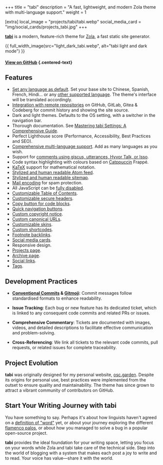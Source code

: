 +++
title = "tabi"
description = "A fast, lightweight, and modern Zola theme with multi-language support."
weight = 1

[extra]
local_image = "projects/tabi/tabi.webp"
social_media_card = "img/social_cards/projects_tabi.jpg"
+++

[**tabi**](https://github.com/welpo/tabi) is a modern, feature-rich theme for [Zola](https://www.getzola.org/), a fast static site generator.

{{ full_width_image(src="light_dark_tabi.webp", alt="tabi light and dark mode") }}

#### [View on GitHub](https://github.com/welpo/tabi) {.centered-text}

## Features

- [Set any language as default](https://welpo.github.io/tabi/blog/faq-languages/#how-do-i-set-a-default-language-for-my-site). Set your base site to Chinese, Spanish, French, Hindi… or any [other supported language](/i18n). The theme's interface will be translated accordingly.
- [Integration with remote repositories](https://welpo.github.io/tabi/mastering-tabi-settings/#git-repository-integration) on GitHub, GitLab, Gitea & Codeberg for commit history and showing the site source.
- Dark and light themes. Defaults to the OS setting, with a switcher in the navigation bar.
- Thorough documentation. See [Mastering tabi Settings: A Comprehensive Guide](https://welpo.github.io/tabi/blog/mastering-tabi-settings/).
- Perfect Lighthouse score (Performance, Accessibility, Best Practices and SEO).
- [Comprehensive multi-language support](https://welpo.github.io/tabi/blog/faq-languages/#how-does-tabi-handle-multilingual-support). Add as many languages as you wish.
- Support for [comments using giscus, utterances, Hyvor Talk, or Isso](https://welpo.github.io/tabi/blog/comments/).
- Code syntax highlighting with colours based on [Catppuccin](https://github.com/catppuccin/catppuccin) Frappé.
- [KaTeX](https://katex.org/) support for mathematical notation.
- [Stylized and human readable Atom feed](https://welpo.github.io/tabi/atom.xml).
- [Stylized and human readable sitemap](https://welpo.github.io/tabi/sitemap.xml).
- [Mail encoding](https://welpo.github.io/tabi/blog/mastering-tabi-settings/#encoded-email) for spam protection.
- All JavaScript can be [fully disabled](https://welpo.github.io/tabi/blog/javascript/).
- [Customizable Table of Contents](https://welpo.github.io/tabi/blog/toc/).
- [Customizable secure headers](https://welpo.github.io/tabi/blog/security/).
- [Copy button for code blocks](https://welpo.github.io/tabi/blog/mastering-tabi-settings/#copy-button-on-code-blocks).
- [Quick navigation buttons](https://welpo.github.io/tabi/blog/mastering-tabi-settings/#quick-navigation-buttons).
- [Custom copyright notice](https://welpo.github.io/tabi/blog/mastering-tabi-settings/#copyright).
- [Custom canonical URLs](https://welpo.github.io/tabi/blog/mastering-tabi-settings/#canonical-url).
- [Customizable skins](https://welpo.github.io/tabi/blog/customise-tabi/).
- [Custom shortcodes](https://welpo.github.io/tabi/blog/shortcodes/).
- [Footnote backlinks](https://welpo.github.io/tabi/blog/mastering-tabi-settings/#footnote-backlinks).
- [Social media cards](https://welpo.github.io/tabi/blog/mastering-tabi-settings/#social-media-cards).
- Responsive design.
- [Projects page](https://welpo.github.io/tabi/projects/).
- [Archive page](https://welpo.github.io/tabi/archive/).
- [Social links](https://welpo.github.io/tabi/blog/mastering-tabi-settings/#social-media-icons).
- [Tags](https://welpo.github.io/tabi/blog/mastering-tabi-settings/#tags).

## Development Practices

- **[Conventional Commits](https://www.conventionalcommits.org) & [Gitmoji](https://gitmoji.dev/)**: Commit messages follow standardised formats to enhance readability.

- **Issue Tracking**: Each bug or new feature has its dedicated ticket, which is linked to any consequent code commits and related PRs or issues.

- **Comprehensive Commentary**: Tickets are documented with images, videos, and detailed descriptions to facilitate effective communication and problem-solving.

- **Cross-Referencing**: We link all tickets to the relevant code commits, pull requests, or related issues for complete traceability.

## Project Evolution

**tabi** was originally designed for my personal website, [osc.garden](https://osc.garden). Despite its origins for personal use, best practices were implemented from the outset to ensure quality and maintainability. The theme has since grown to attract a vibrant community of contributors on GitHub.

## Start Your Writing Journey with tabi

You have something to say. Perhaps it's about how linguists haven't agreed on a [definition of "word"](https://en.wikipedia.org/wiki/Word) yet, or about your journey exploring the different [flamenco palos](https://en.wikipedia.org/wiki/Palo_(flamenco)), or about how you managed to solve a bug in a popular open-source project.

**tabi** provides the ideal foundation for your writing space, letting you focus on your words while Zola and tabi take care of the technical side. Step into the world of blogging with a system that makes each post a joy to write and to read. Your voice has value—share it with the world.
